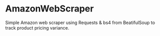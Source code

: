 # AmazonWebScraper

Simple Amazon web scraper using Requests & bs4 from BeatifulSoup to track product pricing variance. 
